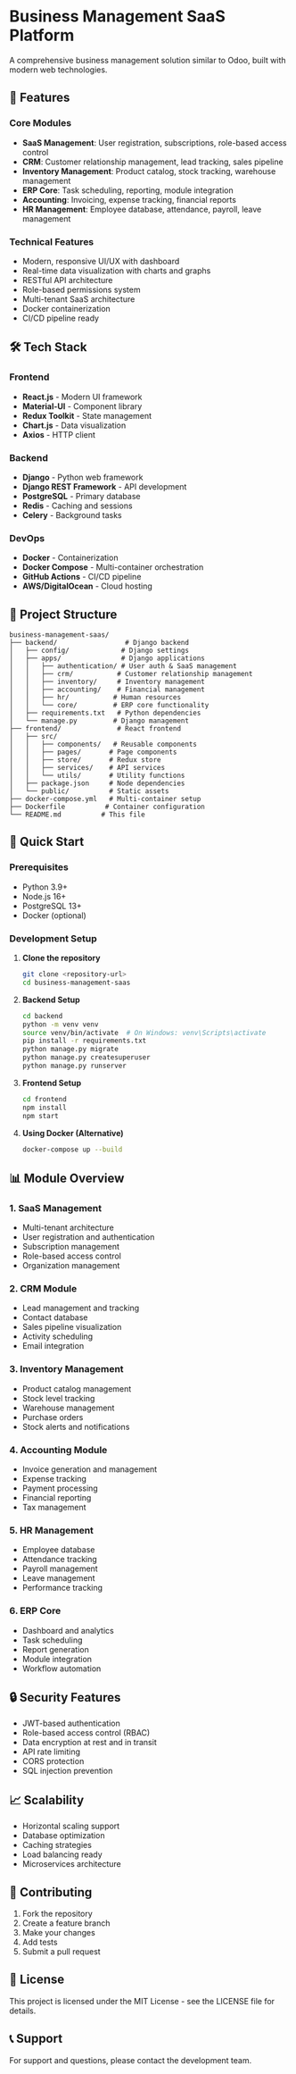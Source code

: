 # Business Management SaaS Platform

A comprehensive business management solution similar to Odoo, built with modern web technologies.

## 🚀 Features

### Core Modules
- **SaaS Management**: User registration, subscriptions, role-based access control
- **CRM**: Customer relationship management, lead tracking, sales pipeline
- **Inventory Management**: Product catalog, stock tracking, warehouse management
- **ERP Core**: Task scheduling, reporting, module integration
- **Accounting**: Invoicing, expense tracking, financial reports
- **HR Management**: Employee database, attendance, payroll, leave management

### Technical Features
- Modern, responsive UI/UX with dashboard
- Real-time data visualization with charts and graphs
- RESTful API architecture
- Role-based permissions system
- Multi-tenant SaaS architecture
- Docker containerization
- CI/CD pipeline ready

## 🛠️ Tech Stack

### Frontend
- **React.js** - Modern UI framework
- **Material-UI** - Component library
- **Redux Toolkit** - State management
- **Chart.js** - Data visualization
- **Axios** - HTTP client

### Backend
- **Django** - Python web framework
- **Django REST Framework** - API development
- **PostgreSQL** - Primary database
- **Redis** - Caching and sessions
- **Celery** - Background tasks

### DevOps
- **Docker** - Containerization
- **Docker Compose** - Multi-container orchestration
- **GitHub Actions** - CI/CD pipeline
- **AWS/DigitalOcean** - Cloud hosting

## 📁 Project Structure

```
business-management-saas/
├── backend/                 # Django backend
│   ├── config/             # Django settings
│   ├── apps/               # Django applications
│   │   ├── authentication/ # User auth & SaaS management
│   │   ├── crm/           # Customer relationship management
│   │   ├── inventory/     # Inventory management
│   │   ├── accounting/    # Financial management
│   │   ├── hr/           # Human resources
│   │   └── core/         # ERP core functionality
│   ├── requirements.txt   # Python dependencies
│   └── manage.py         # Django management
├── frontend/              # React frontend
│   ├── src/
│   │   ├── components/   # Reusable components
│   │   ├── pages/       # Page components
│   │   ├── store/       # Redux store
│   │   ├── services/    # API services
│   │   └── utils/       # Utility functions
│   ├── package.json     # Node dependencies
│   └── public/          # Static assets
├── docker-compose.yml   # Multi-container setup
├── Dockerfile          # Container configuration
└── README.md          # This file
```

## 🚀 Quick Start

### Prerequisites
- Python 3.9+
- Node.js 16+
- PostgreSQL 13+
- Docker (optional)

### Development Setup

1. **Clone the repository**
   ```bash
   git clone <repository-url>
   cd business-management-saas
   ```

2. **Backend Setup**
   ```bash
   cd backend
   python -m venv venv
   source venv/bin/activate  # On Windows: venv\Scripts\activate
   pip install -r requirements.txt
   python manage.py migrate
   python manage.py createsuperuser
   python manage.py runserver
   ```

3. **Frontend Setup**
   ```bash
   cd frontend
   npm install
   npm start
   ```

4. **Using Docker (Alternative)**
   ```bash
   docker-compose up --build
   ```

## 📊 Module Overview

### 1. SaaS Management
- Multi-tenant architecture
- User registration and authentication
- Subscription management
- Role-based access control
- Organization management

### 2. CRM Module
- Lead management and tracking
- Contact database
- Sales pipeline visualization
- Activity scheduling
- Email integration

### 3. Inventory Management
- Product catalog management
- Stock level tracking
- Warehouse management
- Purchase orders
- Stock alerts and notifications

### 4. Accounting Module
- Invoice generation and management
- Expense tracking
- Payment processing
- Financial reporting
- Tax management

### 5. HR Management
- Employee database
- Attendance tracking
- Payroll management
- Leave management
- Performance tracking

### 6. ERP Core
- Dashboard and analytics
- Task scheduling
- Report generation
- Module integration
- Workflow automation

## 🔒 Security Features

- JWT-based authentication
- Role-based access control (RBAC)
- Data encryption at rest and in transit
- API rate limiting
- CORS protection
- SQL injection prevention

## 📈 Scalability

- Horizontal scaling support
- Database optimization
- Caching strategies
- Load balancing ready
- Microservices architecture

## 🤝 Contributing

1. Fork the repository
2. Create a feature branch
3. Make your changes
4. Add tests
5. Submit a pull request

## 📄 License

This project is licensed under the MIT License - see the LICENSE file for details.

## 📞 Support

For support and questions, please contact the development team.
